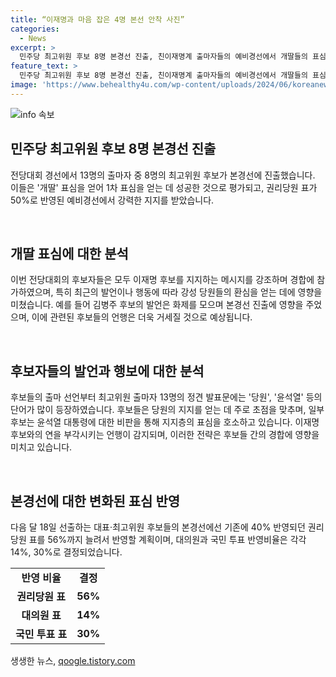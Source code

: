 ```yaml
---
title: “이재명과 마음 잡은 4명 본선 안착 사진”
categories:
  - News
excerpt: >
  민주당 최고위원 후보 8명 본경선 진출, 친이재명계 출마자들의 예비경선에서 개딸들의 표심을 얻어 권리당원표 56%까지 확대. 후보들의 이재명과의 연을 강조하는 언행과 윤석열 등 대통령 후보에 대한 비판을 통해 당원들의 지지를 호소. 이번 대표 후보 선출에 관심과 논란이 예상되며, 개딸들의 의식을 더욱 고려한 후보들의 행보에 대한 우려도 나옴. 18일 선출하는 본경선에서는 권리당원 표 반영이 56%로 늘어남.
feature_text: >
  민주당 최고위원 후보 8명 본경선 진출, 친이재명계 출마자들의 예비경선에서 개딸들의 표심을 얻어 권리당원표 56%까지 확대. 후보들의 이재명과의 연을 강조하는 언행과 윤석열 등 대통령 후보에 대한 비판을 통해 당원들의 지지를 호소. 이번 대표 후보 선출에 관심과 논란이 예상되며, 개딸들의 의식을 더욱 고려한 후보들의 행보에 대한 우려도 나옴. 18일 선출하는 본경선에서는 권리당원 표 반영이 56%로 늘어남.
image: 'https://www.behealthy4u.com/wp-content/uploads/2024/06/koreanews.jpg'
---
```


<p><img src="https://www.behealthy4u.com/wp-content/uploads/2024/06/koreanews.jpg" alt="info 속보" /></p>

<h2 data-ke-size="size26">민주당 최고위원 후보 8명 본경선 진출</h2>

<p>전당대회 경선에서 13명의 출마자 중 8명의 최고위원 후보가 본경선에 진출했습니다. 이들은 '개딸' 표심을 얻어 1차 표심을 얻는 데 성공한 것으로 평가되고, 권리당원 표가 50%로 반영된 예비경선에서 강력한 지지를 받았습니다.</p>

<p data-ke-size="size16">&nbsp;</p>

<h2 data-ke-size="size26">개딸 표심에 대한 분석</h2>

<p>이번 전당대회의 후보자들은 모두 이재명 후보를 지지하는 메시지를 강조하며 경합에 참가하였으며, 특히 최근의 발언이나 행동에 따라 강성 당원들의 환심을 얻는 데에 영향을 미쳤습니다. 예를 들어 김병주 후보의 발언은 화제를 모으며 본경선 진출에 영향을 주었으며, 이에 관련된 후보들의 언행은 더욱 거세질 것으로 예상됩니다.</p>

<p data-ke-size="size16">&nbsp;</p>

<h2 data-ke-size="size26">후보자들의 발언과 행보에 대한 분석</h2>

<p>후보들의 출마 선언부터 최고위원 출마자 13명의 정견 발표문에는 '당원', '윤석열' 등의 단어가 많이 등장하였습니다. 후보들은 당원의 지지를 얻는 데 주로 초점을 맞추며, 일부 후보는 윤석열 대통령에 대한 비판을 통해 지지층의 표심을 호소하고 있습니다. 이재명 후보와의 연을 부각시키는 언행이 감지되며, 이러한 전략은 후보들 간의 경합에 영향을 미치고 있습니다.</p>

<p data-ke-size="size16">&nbsp;</p>

<h2 data-ke-size="size26">본경선에 대한 변화된 표심 반영</h2>

<p>다음 달 18일 선출하는 대표·최고위원 후보들의 본경선에선 기존에 40% 반영되던 권리당원 표를 56%까지 늘려서 반영할 계획이며, 대의원과 국민 투표 반영비율은 각각 14%, 30%로 결정되었습니다.</p>

<table>
    <tbody>
        <tr>
            <td style="text-align: center; height: 17px;"><b>반영 비율</b></td>
            <td style="text-align: center; height: 17px;"><b>결정</b></td>
        </tr>
        <tr>
            <td style="text-align: center; height: 17px;"><b>권리당원 표</b></td>
            <td style="text-align: center; height: 17px;"><b>56%</b></td>
        </tr>
        <tr>
            <td style="text-align: center; height: 17px;"><b>대의원 표</b></td>
            <td style="text-align: center; height: 17px;"><b>14%</b></td>
        </tr>
        <tr>
            <td style="text-align: center; height: 17px;"><b>국민 투표 표</b></td>
            <td style="text-align: center; height: 17px;"><b>30%</b></td>
        </tr>
    </tbody>
</table>
생생한 뉴스, <a href="https://qoogle.tistory.com" rel="dofollow">qoogle.tistory.com</a>


